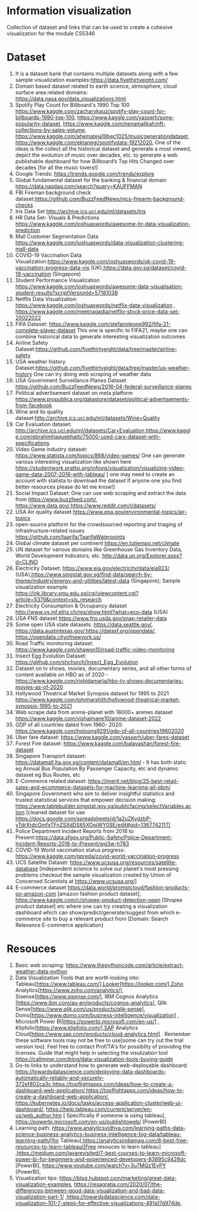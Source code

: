 # Information visualization
Collection of dataset and links that can be used to create a cohesive visualization for the module CS5346

# Dataset 
1. It is a dataset bank that contains multiple datasets along with a few sample visualization examples:https://data.fivethirtyeight.com/
2. Domain based dataset related to earth science, atmosphere, cloud surface area related domains: https://data.nasa.gov/data_visualizations.html 
3.  Spotify Play Count for Billboard's 1990 Top 100 https://www.kaggle.com/zacharykauz/spotify-play-count-for-billboards-1990-top-100, https://www.kaggle.com/yasserh/song-popularity-dataset, https://www.kaggle.com/nenamalikah/nft-collections-by-sales-volume, https://www.kaggle.com/ahemateja19bec1025/musicgenerationdataset, https://www.kaggle.com/ektanegi/spotifydata-19212020, One of the ideas is the collect all the historical dataset and generate a most viewed, depict the evolution of music over decades, etc. to generate a web publishable dashboard for how Billboard’s Top Hits Changed over decades [for all the music lovers!]
4. Google Trends: https://trends.google.com/trends/explore
5. Global fundamental dataset for the banking & financial domain https://data.nasdaq.com/search?query=KAUFFMAN
6. FBI Fireman background check dataset:https://github.com/BuzzFeedNews/nics-firearm-background-checks
7. Iris Data Set http://archive.ics.uci.edu/ml/datasets/Iris
8. HR Data Set- Visuals & Predictions https://www.kaggle.com/joshuaswords/awesome-hr-data-visualization-prediction
9. Mall Customer Segmentation Data https://www.kaggle.com/joshuaswords/data-visualization-clustering-mall-data
10. COVID-19 Vaccination Data Visualization:https://www.kaggle.com/joshuaswords/uk-covid-19-vaccination-progress-data-vis (UK),https://data.gov.sg/dataset/covid-19-vaccination (Singapore)
11. Student Performance Visualization https://www.kaggle.com/joshuaswords/awesome-data-visualisation-student-results?scriptVersionId=57181038
12. Netflix Data Visualization: https://www.kaggle.com/joshuaswords/netflix-data-visualization , https://www.kaggle.com/meetnagadia/netflix-stock-price-data-set-20022022
13. FIFA Dataset: https://www.kaggle.com/stefanoleone992/fifa-21-complete-player-dataset This one is specific to FIFA21, maybe one can combine historical data to generate interesting visualization outcomes
14. Airline Safety Dataset:https://github.com/fivethirtyeight/data/tree/master/airline-safety
15. USA weather history Dataset:https://github.com/fivethirtyeight/data/tree/master/us-weather-history One can try doing web scraping of weather data 
16. USA Government Surveillance Planes Dataset https://github.com/BuzzFeedNews/2016-04-federal-surveillance-planes
17. Political advertisement dataset on meta platform https://www.propublica.org/datastore/dataset/political-advertisements-from-facebook
18. Wine and its quality dataset:http://archive.ics.uci.edu/ml/datasets/Wine+Quality
19. Car Evaluation dataset: http://archive.ics.uci.edu/ml/datasets/Car+Evaluation,https://www.kaggle.com/ebrahimhaquebhatti/75000-used-cars-dataset-with-specifications
20. Video Game industry dataset: https://www.statista.com/topics/868/video-games/ One can generate various interesting visualization like shown here https://studentwork.prattsi.org/infovis/visualization/visualizing-video-game-data-2007-2016-with-tableau/ [ one may need to create an account with statista to download the dataset If anyone one you find better resources please do let me know!]
21. Social Impact Dataset: One can use web scraping and extract the data from https://www.buzzfeed.com/, https://www.data.gov/,https://www.reddit.com/r/datasets/
22. USA Air quality dataset https://www.epa.gov/environmental-topics/air-topics
23. open-source platform for the crowdsourced reporting and triaging of infrastructure-related issues https://github.com/taarifa/TaarifaWaterpoints
24. Global climate dataset per continent https://en.tutiempo.net/climate
25. UN dataset for various domains like Greenhouse Gas Inventory Data, World Development Indicators, etc. http://data.un.org/Explorer.aspx?d=CLINO
26. Electricity Dataset: https://www.eia.gov/electricity/data/eia923/ (USA),https://www.singstat.gov.sg/find-data/search-by-theme/industry/energy-and-utilities/latest-data (Singapore); Sample visualization example https://ink.library.smu.edu.sg/cgi/viewcontent.cgi?article=5379&context=sis_research
27. Electricity Consumption & Occupancy dataset http://www.vs.inf.ethz.ch/res/show.html?what=eco-data (USA)
28. USA FNS dataset https://www.fns.usda.gov/snap-retailer-data
29. Some open USA state datasets: https://data.seattle.gov/, https://data.austintexas.gov/,https://datasf.org/opendata/, https://opendata.cityofnewyork.us/
30. Road Traffic monitoring dataset: https://www.kaggle.com/shawon10/road-traffic-video-monitoring 
31. Insect Egg Evolution Dataset: https://github.com/shchurch/Insect_Egg_Evolution
32. Dataset on tv shows, movies, documentary series, and all other forms of content available on HBO as of 2020 -https://www.kaggle.com/rishidamarla/hbo-tv-shows-documentaries-movies-as-of-2020 
33. Hollywood Theatrical Market Synopsis dataset for 1995 to 2021 https://www.kaggle.com/johnharshith/hollywood-theatrical-market-synopsis-1995-to-2021
34. Web scrape data from anime-planet with 18000+ animes dataset https://www.kaggle.com/vishalmane10/anime-dataset-2022 
35. GDP of all countries dated from 1960- 2020: https://www.kaggle.com/holoong9291/gdp-of-all-countries19602020
36. Uber fare dataset: https://www.kaggle.com/yasserh/uber-fares-dataset
37. Forest Fire dataset: https://www.kaggle.com/balavashan/forest-fire-dataset
38. Singapore Transport dataset: https://datamall.lta.gov.sg/content/datamall/en.html - It has both static eg Annual Bus Population By Passenger Capacity, etc and dynamic dataset eg Bus Routes, etc
39. E-Commerce related dataset:  https://imerit.net/blog/25-best-retail-sales-and-ecommerce-datasets-for-machine-learning-all-pbm/
40. Singapore Government who aim to deliver insightful statistics and trusted statistical services that empower decision making: https://www.tablebuilder.singstat.gov.sg/publicfacing/selectVariables.action [cleaned dataset for use https://docs.google.com/spreadsheets/d/1a2uZKydzbP-vTdrXrdcGmfxTFnZSXdDS65XOpjWY0SE/edit#gid=1367742117]
41. Police Department Incident Reports from 2018 to Present:https://data.sfgov.org/Public-Safety/Police-Department-Incident-Reports-2018-to-Present/wg3w-h783
42. COVID-19 World vaccination status progress: https://www.kaggle.com/gpreda/covid-world-vaccination-progress
43. UCS Satellite Dataset: https://www.ucsusa.org/resources/satellite-database [Independent science to solve our planet's most pressing problems checkout the sample visualization created by Union of Concerned Scientists at https://www.ucsusa.org/]
44. E-commerce dataset https://data.world/promptcloud/fashion-products-on-amazon-com [amazon fashion product dataset], https://www.kaggle.com/c/shopee-product-detection-open [Shopee product dataset] etc where one can try creating a visualization dashboard which can show/predict/generate/suggest from which e-commerce site to buy a relevant product from [Domain: Search Relevance E-commerce application]

# Resouces 
1. Basic web scraping: https://www.thepythoncode.com/article/extract-weather-data-python
2. Data Visualization Tools that are worth looking into: Tableau[https://www.tableau.com/],Looker[https://looker.com/],Zoho Analytics[https://www.zoho.com/analytics/], Sisense[https://www.sisense.com/], IBM Cognos Analytics [https://www.ibm.com/au-en/products/cognos-analytics], Qlik Sense[https://www.qlik.com/us/products/qlik-sense], Domo[https://www.domo.com/business-intelligence/visualization] , Microsoft Power BI[https://powerbi.microsoft.com/en-us/] , Klipfolio[https://www.klipfolio.com/],SAP Analytics Cloud[https://www.sap.com/products/cloud-analytics.html] . Remember these software tools may not be free to use[some can try out the trial version too]. Feel free to contact Prof/TA's for possiblity of providing the licenses. Guide that might help in selecting the visulization tool https://callminer.com/blog/data-visualization-tools-buying-guide
3. Go-to links to understand how to generate web-deployable dashboard: https://towardsdatascience.com/deploying-data-dashboards-automatically-reliably-and-securely-372ef802ca3c,https://topflightapps.com/ideas/how-to-create-a-dashboard-web-application/,https://topflightapps.com/ideas/how-to-create-a-dashboard-web-application/, https://kubernetes.io/docs/tasks/access-application-cluster/web-ui-dashboard/, https://help.tableau.com/current/server/en-us/web_author.htm [ Specifically if someone is using tableau], https://powerbi.microsoft.com/en-us/publishtoweb/ [PowerBI]
4. Learning path: https://www.analyticsvidhya.com/learning-paths-data-science-business-analytics-business-intelligence-big-data/tableau-learning-path/[for Tableau],https://analyticsindiamag.com/8-best-free-resources-to-learn-tableau/[Free resouces to learn tableau] ,https://medium.com/javarevisited/7-best-courses-to-learn-microsoft-power-bi-for-beginners-and-experienced-developers-83695c9428dc [PowerBI], https://www.youtube.com/watch?v=3u7MQz1EyPY [PowerBI],
5. Visualization tips: https://blog.hubspot.com/marketing/great-data-visualization-examples, https://resagratia.com/2020/07/the-differences-between-good-data-visualization-and-bad-data-visualization-part-1/ ,https://towardsdatascience.com/data-visualization-101-7-steps-for-effective-visualizations-491a17d974de,

